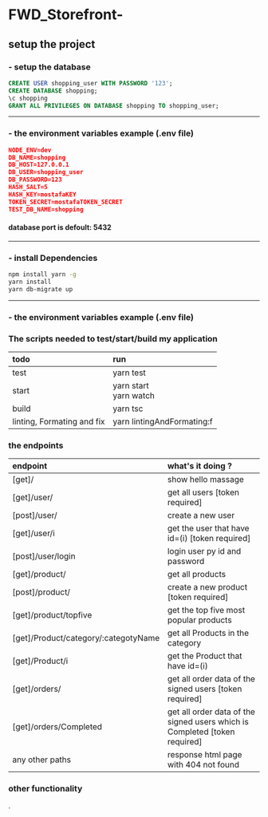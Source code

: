 # FWD_Storefront-
## setup the project
### - setup the database 

```sql
CREATE USER shopping_user WITH PASSWORD '123';
CREATE DATABASE shopping;
\c shopping
GRANT ALL PRIVILEGES ON DATABASE shopping TO shopping_user;
``` 
___
### - the environment variables <b> example </b> (.env file)

```json
NODE_ENV=dev
DB_NAME=shopping
DB_HOST=127.0.0.1
DB_USER=shopping_user 
DB_PASSWORD=123
HASH_SALT=5
HASH_KEY=mostafaKEY
TOKEN_SECRET=mostafaTOKEN_SECRET
TEST_DB_NAME=shopping
``` 

#### database port is defoult: 5432
___
### - install Dependencies 

```sh
npm install yarn -g
yarn install
yarn db-migrate up

``` 
___
### -  the environment variables example (.env file)

### The scripts needed to test/start/build my application

| todo                       | run                           |
| :------------------------- | :---------------------------- |
| test                       | yarn test|         
| start                      | yarn start <br> yarn watch     |
| build                      | yarn tsc                 |
| linting, Formating and fix | yarn lintingAndFormating:f |

### the endpoints

| endpoint                                  | what's it doing ?                                                        |
| :---------------------------------------- | :----------------------------------------------------------------------- |
| [get]/                                         | show hello massage                                                       |
| [get]/user/                         | get all users [token required]     |
| [post]/user/                         | create a new user    |
| [get]/user/i            | get the user that have id=(i) [token required]  |
| [post]/user/login                         | login user py id and password   |
| [get]/product/                         | get all products      |
| [post]/product/     | create a new product [token required]     |
| [get]/product/topfive    | get the top five most popular products    |
| [get]/Product/category/:categotyName|  get all Products in the category  |
| [get]/Product/i            | get the Product that have id=(i)   |
| [get]/orders/ | get all order data of the signed users [token required]     |
| [get]/orders/Completed | get all order data of the signed users which is Completed [token required]     |
| any other paths                           | response html page with 404 not found                                    |


### other functionality
.
